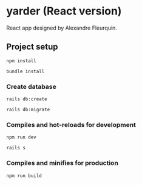 # yarder (React version)

React app designed by Alexandre Fleurquin.

## Project setup
```
npm install
```
```
bundle install
```

### Create database
```
rails db:create
```
```
rails db:migrate
```

### Compiles and hot-reloads for development
```
npm run dev
```
```
rails s
```

### Compiles and minifies for production
```
npm run build
```
